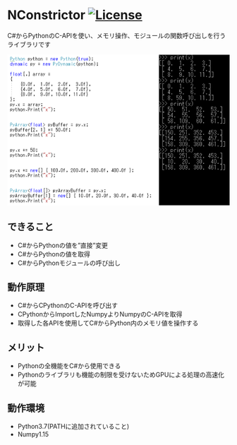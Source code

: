 # NConstrictor [![License](https://img.shields.io/badge/License-Apache%202.0-blue.svg)](https://opensource.org/licenses/Apache-2.0)
C#からPythonのC-APIを使い、メモリ操作、モジュールの関数呼び出しを行うライブラリです

![Sample](https://github.com/harujoh/NConstrictor/blob/Images/top.png)

## できること
- C#からPythonの値を”直接”変更
- C#からPythonの値を取得
- C#からPythonモジュールの呼び出し

## 動作原理
- C#からCPythonのC-APIを呼び出す
- CPythonからImportしたNumpyよりNumpyのC-APIを取得
- 取得した各APIを使用してC#からPython内のメモリ値を操作する

## メリット
- Pythonの全機能をC#から使用できる
- Pythonのライブラリも機能の制限を受けないためGPUによる処理の高速化が可能

## 動作環境
- Python3.7(PATHに追加されていること)
- Numpy1.15
